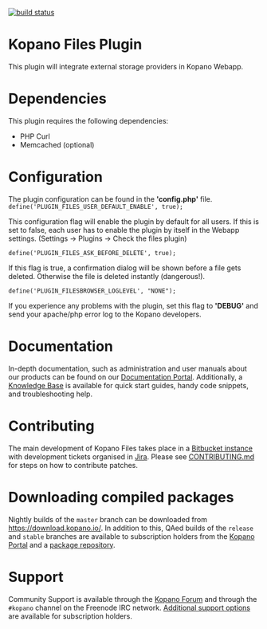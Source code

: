 [![build status](https://scan.coverity.com/projects/11714/badge.svg)](https://scan.coverity.com/projects/kopano-files)

# Kopano Files Plugin

This plugin will integrate external storage providers in Kopano Webapp.

# Dependencies

This plugin requires the following dependencies:

* PHP Curl
* Memcached (optional)

# Configuration
The plugin configuration can be found in the **'config.php'** file.
```define('PLUGIN_FILES_USER_DEFAULT_ENABLE', true);```

This configuration flag will enable the plugin by default for all users. If this is set to false, each user has to enable 
the plugin by itself in the Webapp settings. (Settings -> Plugins -> Check the files plugin)

```define('PLUGIN_FILES_ASK_BEFORE_DELETE', true);```

If this flag is true, a confirmation dialog will be shown before a file gets deleted. Otherwise the file is deleted instantly (dangerous!).

```define('PLUGIN_FILESBROWSER_LOGLEVEL', "NONE");```

If you experience any problems with the plugin, set this flag to **'DEBUG'** and send your apache/php error log to the Kopano developers.

# Documentation
In-depth documentation, such as administration and user manuals about our
products can be found on our [Documentation Portal](
https://documentation.kopano.io/). Additionally, a [Knowledge Base](
https://kb.kopano.io/) is available for quick start guides, handy code
snippets, and troubleshooting help.

# Contributing
The main development of Kopano Files takes place in a [Bitbucket
instance](https://stash.kopano.io/projects/KWA/repos/files/browse) with
development tickets organised in [Jira](https://jira.kopano.io/projects/KFP/).
Please see [CONTRIBUTING.md](CONTRIBUTING.md) for steps on how to contribute
patches.

# Downloading compiled packages
Nightly builds of the ```master``` branch can be downloaded from
https://download.kopano.io/. In addition to this, QAed builds of the
```release``` and ```stable``` branches are available to subscription holders
from the [Kopano Portal](https://portal.kopano.com/) and a [package
repository](
https://kb.kopano.io/display/WIKI/Install+and+upgrade+Kopano+products+using+repositories).

# Support
Community Support is available through the [Kopano
Forum](https://forum.kopano.io/) and through the ```#kopano``` channel on the
Freenode IRC network. [Additional support options](https://kopano.com/support/)
are available for subscription holders.
